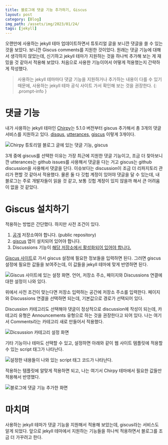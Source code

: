 ```yaml
---
title: 블로그에 댓글 기능 추가하기, Giscus
layout: post
category: [Blog]
img_path: /assets/img/2023/01/24/
tags: [jekyll]
---
```


오랜만에 사용하는 jekyll 테마 업데이트하면서 튜토리얼 글을 보니깐 댓글을 쓸 수 있는 것을 보았다. 보니깐 Giscus comments를 지원한 것이었다. 원래는 댓글 기능에 대해서 생각하지 않았는데, 신기하고 jekyll 테마가 지원하는 것을 하나씩 추가해 보는 게 재밌을 것 같아서 적용해 보았다. 처음으로 사용한 기능이어서 어떻게 적용했는지 간략하게 작성했다.

>사용하는 jekyll 테마마다 댓글 기능을 지원하거나 추가하는 내용이 다를 수 있기 때문에, 사용하는 jekyll 테마 공식 사이트 가서 확인해 보는 것을 권장한다.
{: .prompt-info }

# 댓글 기능
내가 사용하는 jekyll 테마인 [Chirpy](https://github.com/cotes2020/jekyll-theme-chirpy)는 5.1.0 버전부터 giscus 추가해서 총 3개의 댓글 서비스를 지원하고 있다. [disqus](https://disqus.com/), [utterances](https://utteranc.es/), [giscus](https://github.com/giscus/giscus) 이렇게 3개이다.

![Chirpy 튜토리얼 블로그 글에 있는 댓글 기능, giscus](image1.png)

3개 중에 giscus를 선택한 이유는 가장 최근에 지원한 댓글 기능이고, 조금 더 찾아보니깐 utterances는 github issues를 사용해서 댓글을 다는 거고 giscus는 github discussion을 사용해서 댓글을 단다. 이슈보다는 discussion이 조금 더 리파지토리 관리가 편할 것 같아서 적용했다. 물론 둘 다 깃헙 계정이 있어야 댓글을 달 수 있는데, 내 블로그는 주로 개발자들이 읽을 것 같고, 보통 깃헙 계정이 있지 않을까 해서 큰 어려움이 없을 것 같았다.

# Giscus 설치하기
적용하는 방법은 간단했다. 하지만 사전 조건이 있다.
1. [공개](https://docs.github.com/en/repositories/managing-your-repositorys-settings-and-features/managing-repository-settings/setting-repository-visibility#making-a-repository-public) 저장소여야 합니다. (public repository)
2. [giscus](https://github.com/apps/giscus) 앱이 설치되어 있어야 합니다.
3. Discussions 기능이 [해당 저장소에서 활성화되어 있어야 합니다.](https://docs.github.com/en/repositories/managing-your-repositorys-settings-and-features/enabling-features-for-your-repository/enabling-or-disabling-github-discussions-for-a-repository)


[Giscus 사이트](https://giscus.app)로 가서 giscus 설정에 필요한 정보들을 입력하면 된다. 그러면 giscus 설정에 필요한 값들을 보여주는데, 이 값들을 jekyll 테마에 맞게 반영하면 된다.

![Giscus 사이트에 있는 설정 화면. 언어, 저장소 주소, 페이지와 Discussions 연결에 대한 설정이 나와 있다.](image2.png)

위에서 사전 조건이 맞는다면 저장소 입력하는 공간에 저장소 주소를 입력한다. 페이지와 Discussions 연결을 선택하면 되는데, 기본값으로 경로가 선택되어 있다.

Discussion 카테고리도 선택해야 댓글이 정상적으로 discussion에 작성이 되는데, 카테고리 유형은 Announcements 유형으로 하는 것을 권장한다고 되어 있다. 나는 여기서 Comments라는 카테고리 새로 만들어서 적용했다.

![Dicsussion 카테고리 설정 화면](image3.png)

기타 기능이나 테마도 선택할 수 있고, 설정하면 아래와 같이 웹 사이트 템플릿에 적용할 수 있는 script 태그가 나타난다.

![설정한 내용들이 나와 있는 script 태그 코드가 나타난다.](image4.png)

적용하는 템플릿에 알맞게 적용하면 되고, 나는 여기서 Chirpy 테마에서 필요한 값들만 적용해서 반영했다.

![블로그에 댓글 기능 추가한 화면](image5.png)

# 마치며
사용하는 jekyll 테마가 댓글 기능을 지원해서 적용해 보았는데, giscus라는 서비스도 알게 되었다. 앞으로 jekyll 테마에서 지원하는 기능들을 하나씩 적용하면서 블로그를 조금 더 가꾸려고 한다.